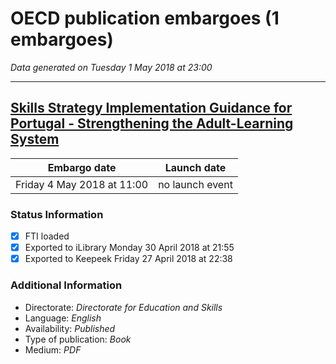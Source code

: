 # OECD publication embargoes (1 embargoes)

*Data generated on Tuesday 1 May 2018 at 23:00*

------

## [Skills Strategy Implementation Guidance for Portugal - Strengthening the Adult-Learning System](https://doi.org/10.1787/9789264298705-en)

Embargo date | Launch date
-------------|------------
Friday 4 May 2018 at 11:00 | no launch event

### Status Information
- [x] FTI loaded 
- [x] Exported to iLibrary Monday 30 April 2018 at 21:55
- [x] Exported to Keepeek Friday 27 April 2018 at 22:38

### Additional Information

* Directorate: *Directorate for Education and Skills*
* Language: *English*
* Availability: *Published*
* Type of publication: *Book*
* Medium: *PDF*